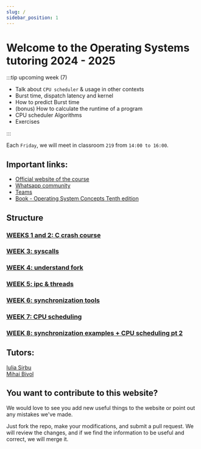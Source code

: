 ```yaml
---
slug: /
sidebar_position: 1
---
```


# Welcome to the Operating Systems tutoring 2024 - 2025

:::tip upcoming week (7)

- Talk about `CPU scheduler` & usage in other contexts
- Burst time, dispatch latency and kernel
- How to predict Burst time
- (bonus) How to calculate the runtime of a program
- CPU scheduler Algorithms
- Exercises

:::

Each `Friday`, we will meet in classroom `219` from `14:00 to 16:00`.

## Important links:

- [Official website of the course](https://cs.unibuc.ro/~pirofti/so.html)
- [Whatsapp community](https://chat.whatsapp.com/EWlXglcvkXH1K6hmEiPiDp)
- [Teams](https://tinyurl.com/TutoriatSO2-2024)
- [Book - Operating System Concepts Tenth edition](https://os.ecci.ucr.ac.cr/slides/Abraham-Silberschatz-Operating-System-Concepts-10th-2018.pdf)

## Structure

### [WEEKS 1 and 2: C crash course](https://sirbuig.github.io/operating-systems/category/weeks-1-2)

### [WEEK 3: syscalls](https://sirbuig.github.io/operating-systems/category/week-3)

### [WEEK 4: understand fork](https://sirbuig.github.io/operating-systems/category/week-4)

### [WEEK 5: ipc & threads](https://sirbuig.github.io/operating-systems/category/week-5)

### [WEEK 6: synchronization tools](https://sirbuig.github.io/operating-systems/category/week-6)

### [WEEK 7: CPU scheduling](https://sirbuig.github.io/operating-systems/category/week-7)

### [WEEK 8: synchronization examples + CPU scheduling pt 2](https://sirbuig.github.io/operating-systems/category/week-8)

## Tutors:

[Iulia Sirbu](https://github.com/sirbuig)  
[Mihai Bivol](https://github.com/MihaiB-dev)

## You want to contribute to this website?

We would love to see you add new useful things to the website or point out any mistakes we've made.

Just fork the repo, make your modifications, and submit a pull request. We will review the changes, and if we find the information to be useful and correct, we will merge it.
